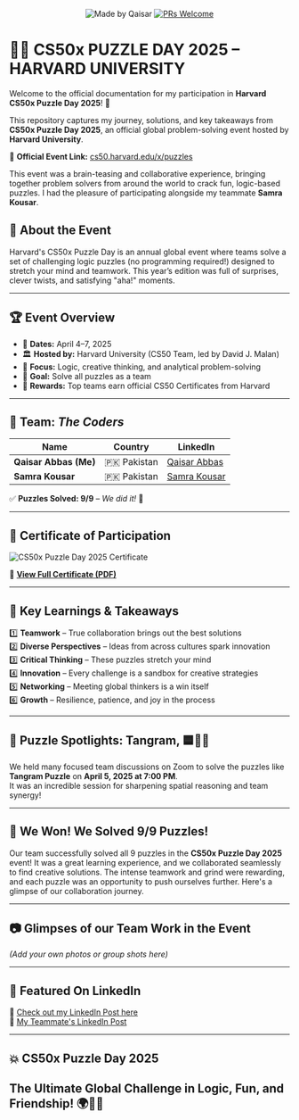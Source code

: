<div align="center">

![Made by Qaisar](https://img.shields.io/badge/Made%20by-Qaisar%20Abbas-blueviolet)
[![PRs Welcome](https://img.shields.io/badge/PRs-welcome-brightgreen.svg?style=flat-square)](http://makeapullrequest.com)

</div>

# 🧠🧩 CS50x PUZZLE DAY 2025 – HARVARD UNIVERSITY

Welcome to the official documentation for my participation in **Harvard CS50x Puzzle Day 2025**! 🎉

This repository captures my journey, solutions, and key takeaways from **CS50x Puzzle Day 2025**, an official global problem-solving event hosted by **Harvard University**.

🔗 **Official Event Link:** [cs50.harvard.edu/x/puzzles](https://cs50.harvard.edu/x/puzzles)

This event was a brain-teasing and collaborative experience, bringing together problem solvers from around the world to crack fun, logic-based puzzles. I had the pleasure of participating alongside my teammate **Samra Kousar**.

## 📌 About the Event

Harvard's CS50x Puzzle Day is an annual global event where teams solve a set of challenging logic puzzles (no programming required!) designed to stretch your mind and teamwork. This year’s edition was full of surprises, clever twists, and satisfying "aha!" moments.

---

## 🏆 Event Overview

- 📅 **Dates:** April 4–7, 2025  
- 🏛️ **Hosted by:** Harvard University (CS50 Team, led by David J. Malan)  
- 🧠 **Focus:** Logic, creative thinking, and analytical problem-solving  
- 🎯 **Goal:** Solve all puzzles as a team  
- 🏅 **Rewards:** Top teams earn official CS50 Certificates from Harvard

---
## 👥 Team: *The Coders*  

| Name | Country | LinkedIn |
|------|---------|----------|
| **Qaisar Abbas (Me)** | 🇵🇰 Pakistan | [Qaisar Abbas](https://www.linkedin.com/in/Qaisar-Abbas2024/) |
| **Samra Kousar** | 🇵🇰 Pakistan | [Samra Kousar](https://www.linkedin.com/in/samra-kousar-70184126a/) |

✅ **Puzzles Solved: 9/9** – *We did it!* 🎉

---
## 📜 Certificate of Participation

![CS50x Puzzle Day 2025 Certificate](.PNG/JPG)

🔗 **[View Full Certificate (PDF)](https://certificates.cs50.io/cc100bf3-f96b-4309-a3d0-99d0bd8af9fa.pdf?size=letter)**

---
## 🧠 Key Learnings & Takeaways

1️⃣ **Teamwork** – True collaboration brings out the best solutions  
2️⃣ **Diverse Perspectives** – Ideas from across cultures spark innovation  
3️⃣ **Critical Thinking** – These puzzles stretch your mind  
4️⃣ **Innovation** – Every challenge is a sandbox for creative strategies  
5️⃣ **Networking** – Meeting global thinkers is a win itself  
6️⃣ **Growth** – Resilience, patience, and joy in the process

---

## 🧩 Puzzle Spotlights: Tangram,  🟦🔺🔲

We held many focused team discussions on Zoom to solve the puzzles like **Tangram Puzzle** on **April 5, 2025 at 7:00 PM**.  
It was an incredible session for sharpening spatial reasoning and team synergy!

---

## 💪 We Won! We Solved 9/9 Puzzles!

Our team successfully solved all 9 puzzles in the **CS50x Puzzle Day 2025** event! It was a great learning experience, and we collaborated seamlessly to find creative solutions. The intense teamwork and grind were rewarding, and each puzzle was an opportunity to push ourselves further. Here's a glimpse of our collaboration journey.

---

## 📷 Glimpses of our Team Work in the Event

_(Add your own photos or group shots here)_

---

## 🔗 Featured On LinkedIn

📣 [Check out my LinkedIn Post here](https://www.linkedin.com/feed/update/urn:li:activity:7316549317299789824/)  
📢 [My Teammate's LinkedIn Post](https://www.linkedin.com/feed/update/urn:li:activity:7316768370849148928/)

---

## 💥 CS50x Puzzle Day 2025  
**The Ultimate Global Challenge in Logic, Fun, and Friendship!** 🌍🧠🎉
---
